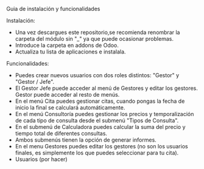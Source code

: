 Guia de instalación y funcionalidades

Instalación:
  
  - Una vez descargues este repositorio,se recomienda renombrar la carpeta del módulo sin "_" ya que puede ocasionar problemas.
  - Introduce la carpeta en addons de Odoo.
  - Actualiza tu lista de aplicaciones e instalala.

Funcionalidades:
  - Puedes crear nuevos usuarios con dos roles distintos: "Gestor" y "Gestor / Jefe".
  - El Gestor Jefe puede acceder al menú de Gestores y editar los gestores. Gestor puede acceder al resto de menús.
  - En el menú Cita puedes gestionar citas, cuando pongas la fecha de inicio la final se calculará automáticamente.
  - En el menú Consultoría puedes gestionar los precios y temporalización de cada tipo de consulta desde el submenú "Tipos de Consulta".
  - En el submenú de Calculadora puedes calcular la suma del precio y tiempo total de diferentes consultas.
  - Ambos submenús tienen la opción de generar informes.
  - En el menu Gestores puedes editar los gestores (no son los usuarios finales, es simplemente los que puedes seleccionar para tu cita).
  - Usuarios (por hacer)
